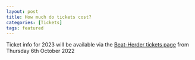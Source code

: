 ```yaml
---
layout: post
title: How much do tickets cost?
categories: [Tickets]
tags: featured
---
```


Ticket info for 2023 will be available via the [Beat-Herder tickets page](https://tickets.beatherder.co.uk/) from Thursday 6th October 2022